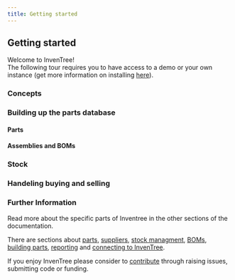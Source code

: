 ```yaml
---
title: Getting started
---
```


## Getting started

Welcome to InvenTree!  
The following tour requires you to have access to a demo or your own instance (get more information on installing [here](./start/intro.md)).

### Concepts


### Building up the parts database
#### Parts

#### Assemblies and BOMs

### Stock

### Handeling buying and selling

### Further Information

Read more about the specific parts of Inventree in the other sections of the documentation.

There are sections about [parts](./part/part.md), [suppliers](./companies/supplier.md), [stock managment](./stock/stock.md), [BOMs](./build/bom.md), [building parts](./build/build.md), [reporting](./report/report.md) and [connecting to InvenTree](./extend/api.md).

If you enjoy InvenTree please consider to [contribute](./contribute.md) through raising issues, submitting code or funding.
